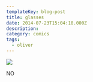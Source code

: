 ```yaml
---
templateKey: blog-post
title: glasses
date: 2014-07-23T15:04:10.000Z
description:
category: comics
tags:
  - oliver
---
```

![](/img/comics_glasses.jpg)

NO
